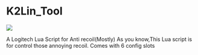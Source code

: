 # K2Lin_Tool
![](https://img.shields.io/github/downloads/K2Lin-Daniel/K2Lin_Tool/total?style=flat-square)

A Logitech Lua Script for Anti recoil(Mostly)
As you know,This Lua script is for control those annoying recoil.
Comes with 6 config slots
